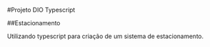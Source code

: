#Projeto DIO Typescript

##Estacionamento

Utilizando typescript para criação de um sistema de estacionamento.